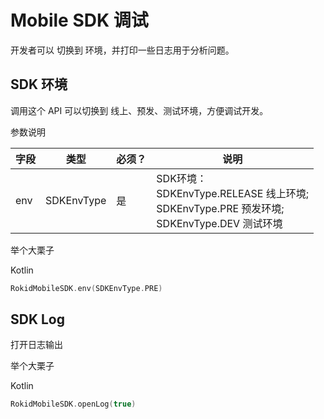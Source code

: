 # Mobile SDK 调试

开发者可以 切换到 环境，并打印一些日志用于分析问题。

## SDK 环境

调用这个 API 可以切换到 线上、预发、测试环境，方便调试开发。

参数说明

| 字段    | 类型   | 必须？| 说明 |
| ------ | ----- | ----- | ----- |
| env  | SDKEnvType | 是 | SDK环境：<br> SDKEnvType.RELEASE 线上环境;<br> SDKEnvType.PRE 预发环境;<br>SDKEnvType.DEV 测试环境 |

举个大栗子

Kotlin

```Kotlin
RokidMobileSDK.env(SDKEnvType.PRE)
``` 

## SDK Log

打开日志输出

举个大栗子

Kotlin

```Kotlin
RokidMobileSDK.openLog(true)
``` 

